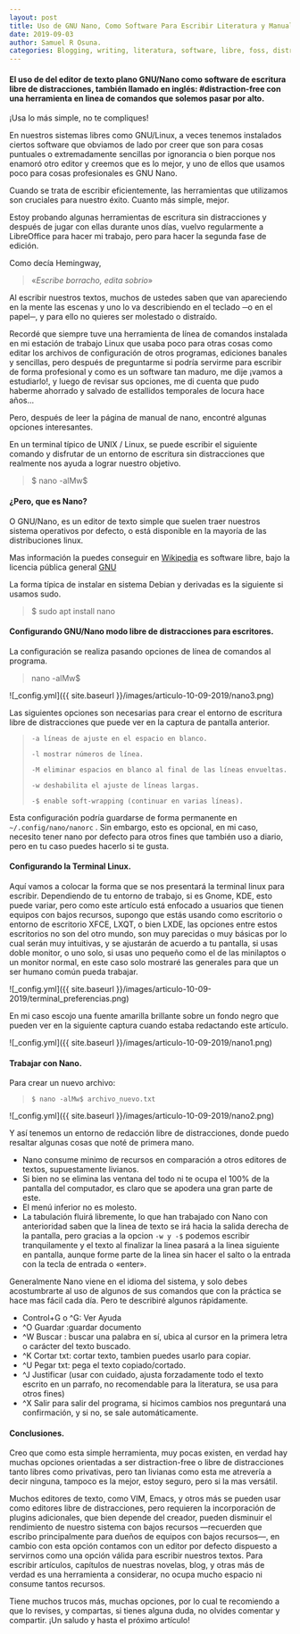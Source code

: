 ```yaml
---
layout: post
title: Uso de GNU Nano, Como Software Para Escribir Literatura y Manuales de forma Profesional Y Sin Distracciones en Linux.
date: 2019-09-03
author: Samuel R Osuna.
categories: Blogging, writing, literatura, software, libre, foss, distraction-free, nano, gnu
---
```

#### El uso de del editor de texto plano GNU/Nano como software de escritura libre de distracciones, también llamado en inglés: #distraction-free con una herramienta en linea de comandos que solemos pasar por alto.

¡Usa lo más simple, no te compliques!

En nuestros sistemas libres como GNU/Linux, a veces tenemos instalados ciertos software que obviamos de lado por creer que son para cosas puntuales o extremadamente sencillas por ignorancia o bien porque nos enamoró otro editor y creemos que es lo mejor, y uno de ellos que usamos poco para cosas profesionales es GNU Nano.

Cuando se trata de escribir eficientemente, las herramientas que utilizamos son cruciales para nuestro éxito. Cuanto más simple, mejor.

Estoy probando algunas herramientas de escritura sin distracciones y después de jugar con ellas durante unos días, vuelvo regularmente a LibreOffice para hacer mi trabajo, pero para hacer la segunda fase de edición.

Como decía Hemingway,
> «*Escribe borracho, edita sobrio*»

Al escribir nuestros textos, muchos de ustedes saben que van apareciendo en la mente las escenas y uno  lo va describiendo en el teclado ─o en el papel─, y para ello no quieres ser molestado o distraído.

Recordé que siempre tuve una herramienta de línea de comandos instalada en mi estación de trabajo Linux que usaba poco para otras cosas como editar los archivos de configuración de otros programas, ediciones banales y sencillas, pero después de preguntarme si podría servirme para escribir de forma profesional y como es un software tan maduro, me dije ¡vamos a estudiarlo!, y luego de revisar sus opciones, me di cuenta que pudo haberme ahorrado y salvado de estallidos temporales de locura hace años...

Pero, después de leer la página de manual de nano, encontré algunas opciones interesantes.

En un terminal típico de UNIX / Linux, se puede escribir el siguiente comando y disfrutar de un entorno de escritura sin distracciones que realmente nos ayuda a lograr nuestro objetivo.

> $ nano -alMw$

#### ¿Pero, que es Nano?
O GNU/Nano, es un editor de texto simple que suelen traer nuestros sistema operativos por defecto, o está disponible en la mayoría de las distribuciones linux.

Mas información la puedes conseguir en [Wikipedia](https://es.wikipedia.org/wiki/GNU_Nano) es software libre, bajo la licencia pública general [GNU](https://es.wikipedia.org/wiki/Licencia_p%C3%BAblica_general_de_GNU)

La forma típica de instalar en sistema Debian y derivadas es la siguiente si usamos sudo.

> $ sudo apt install nano

#### Configurando GNU/Nano modo libre de distracciones para escritores.
La configuración se realiza pasando opciones de línea de comandos al programa.

> nano       -alMw$

 ![_config.yml]({{ site.baseurl }}/images/articulo-10-09-2019/nano3.png)


Las siguientes opciones son necesarias para crear el entorno de escritura libre de distracciones que puede ver en la captura de pantalla anterior.

>`-a líneas de ajuste en el espacio en blanco.`
>
> `-l mostrar números de línea.`
>
> `-M eliminar espacios en blanco al final de las líneas envueltas.`
>
> `-w deshabilita el ajuste de líneas largas.`
>
> `-$ enable soft-wrapping (continuar en varias líneas).`

Esta configuración podría guardarse de forma permanente en `~/.config/nano/nanorc` . Sin embargo, esto es opcional, en mi caso, necesito tener nano por defecto para otros fines que también uso a diario, pero en tu caso puedes hacerlo si te gusta.

#### Configurando la Terminal Linux.

Aquí vamos a colocar la forma que se nos presentará la terminal linux para escribir.
Dependiendo de tu entorno de trabajo, si es Gnome, KDE, esto puede variar, pero como este artículo está enfocado a usuarios que tienen equipos con bajos recursos, supongo que estás usando como escritorio o entorno de escritorio XFCE, LXQT, o bien LXDE, las opciones entre estos escritorios no son del otro mundo, son muy parecidas o muy básicas por lo cual serán muy intuitivas, y se ajustarán de acuerdo a tu pantalla, si usas doble monitor, o uno solo, si usas uno pequeño como el de las minilaptos o un monitor normal, en este caso solo mostraré las generales para que un ser humano común pueda trabajar.

 ![_config.yml]({{ site.baseurl }}/images/articulo-10-09-2019/terminal_preferencias.png)

 En mi caso escojo una fuente amarilla brillante sobre un fondo negro que pueden ver en la siguiente captura cuando estaba redactando este artículo.

  ![_config.yml]({{ site.baseurl }}/images/articulo-10-09-2019/nano1.png)

#### Trabajar con Nano.

Para crear un nuevo archivo:

> `$ nano -alMw$ archivo_nuevo.txt`

  ![_config.yml]({{ site.baseurl }}/images/articulo-10-09-2019/nano2.png)

Y así tenemos un entorno de redacción libre de distracciones, donde puedo resaltar algunas cosas que noté de primera mano.


* Nano consume minimo de recursos en comparación a otros editores de textos, supuestamente livianos.
* Si bien no se elimina las ventana del todo ni te ocupa el 100% de la pantalla del computador,  es claro que se apodera una gran parte de este.
* El menú inferior no es molesto.
* La tabulación fluirá libremente, lo que han trabajado con Nano con anterioridad saben que la linea de texto se irá hacia la salida derecha de la pantalla, pero gracias a la opcion `-w y -$` podemos escribir tranquilamente y el texto al finalizar la linea pasará a la linea siguiente en pantalla, aunque forme parte de la linea sin hacer el salto o la entrada con la tecla de entrada o «enter».

Generalmente Nano viene en el idioma del sistema, y solo debes acostumbrarte al uso de algunos de sus comandos que con la práctica se hace mas fácil cada día. Pero te describiré algunos rápidamente.

* Control+G o ^G: Ver Ayuda
* ^O Guardar :guardar documento
* ^W Buscar : buscar una palabra en sí, ubica al cursor en la primera letra o carácter del texto buscado.
* ^K Cortar txt: cortar texto, tambien puedes usarlo para copiar.
* ^U Pegar txt: pega el texto copiado/cortado.
* ^J Justificar (usar con cuidado, ajusta forzadamente todo el texto escrito en un parrafo, no recomendable para la literatura, se usa para otros fines)
* ^X Salir para salir del programa, si hicimos cambios nos preguntará una confirmación, y si no, se sale automáticamente.

#### Conclusiones.

 Creo que como esta simple herramienta, muy pocas existen, en verdad hay muchas opciones orientadas a ser distraction-free o libre de distracciones tanto libres como privativas, pero tan livianas como esta me atrevería a decir ninguna, tampoco es la mejor, estoy seguro, pero si la mas versátil.

 Muchos editores de texto, como VIM, Emacs, y otros más se pueden usar como editores libre de distracciones, pero requieren la incorporación de plugins adicionales, que bien depende del creador, pueden disminuir el rendimiento de nuestro sistema con bajos recursos —recuerden que escribo principalmente para dueños de equipos con bajos recursos—, en cambio con esta opción contamos con un editor por defecto dispuesto a servirnos como una opción válida para escribir nuestros textos.
 Para escribir artículos, capítulos de nuestras novelas, blog, y otras más de verdad es una herramienta a considerar, no ocupa mucho espacio ni consume tantos recursos.

 Tiene muchos trucos más, muchas opciones, por lo cual te recomiendo a que lo revises, y compartas, si tienes alguna duda, no olvides comentar y compartir.
¡Un saludo y hasta el próximo artículo!
